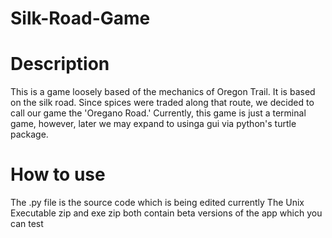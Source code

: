 # Silk-Road-Game

# Description
This is a game loosely based of the mechanics of Oregon Trail. It is based on the silk road. Since spices were traded along that route, we decided to call our game the 'Oregano Road.' Currently, this game is just a terminal game, however, later we may expand to usinga gui via python's turtle package.

# How to use
The .py file is the source code which is being edited currently
The Unix Executable zip and exe zip both contain beta versions of the app which you can test
